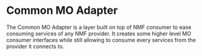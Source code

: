 Common MO Adapter
============

The Common MO Adapter is a layer built on top of NMF consumer to ease consuming services of any NMF provider. It creates some higher level MO consumer interfaces while still allowing to consume every services from the provider it connects to.





